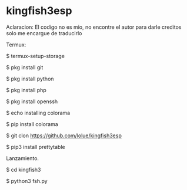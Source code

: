 # kingfish3esp

Aclaracion:
El codigo no es mio, no encontre el autor para darle creditos solo me encargue de traducirlo

Termux:

$ termux-setup-storage

$ pkg install git

$ pkg install python

$ pkg install php

$ pkg install openssh

$ echo installing colorama

$ pip install colorama

$ git clon https://github.com/lolue/kingfish3esp

$ pip3 install prettytable

Lanzamiento.

$ cd kingfish3

$ python3 fsh.py

